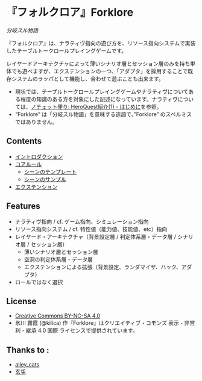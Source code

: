 # 『フォルクロア』Forklore
_分岐スル物語_

『フォルクロア』は、ナラティヴ指向の遊び方を、リソース指向システムで実装したテーブルトークロールプレイングゲームです。

レイヤードアーキテクチャによって薄いシナリオ層とセッション層のみを持ち単体でも遊べますが、エクステンションの一つ、「アダプタ」を採用することで既存システムのラッパとして機能し、合わせて遊ぶことも出来ます。

- 現状では、テーブルトークロールプレイングゲームやナラティヴについてある程度の知識のある方を対象にした記述になっています。ナラティヴについては、[ノチェット便り: HeroQuest紹介(1) - はじめに](http://news-from-nochet.blogspot.jp/2014/06/heroquest1.html)を参照。
- “Forklore” は「分岐スル物語」を意味する造語で、”Forklore” のスペルミスではありません。

## Contents
- [イントロダクション](Introduction.md)
- [コアルール](Core.md)
  - [シーンのテンプレート](templates/default.md)
  - [シーンのサンプル](Sample.md)
- [エクステンション](Extension.md)

## Features
- ナラティヴ指向 / cf. ゲーム指向、シミュレーション指向
- リソース指向システム / cf. 特性値（能力値、技能値、etc）指向
- レイヤード・アーキテクチャ（背景設定層 / 判定体系層・データ層 / シナリオ層 / セッション層）
  - 薄いシナリオ層とセッション層
  - 空洞の判定体系層・データ層
  - エクステンションによる拡張（背景設定、ランダマイザ、ハック、アダプタ）
- ロールではなく選択

## License
- [Creative Commons BY-NC-SA 4.0](http://creativecommons.org/licenses/by-nc-sa/4.0/deed.ja)
- 氷川 霧霞 (@kilica) 作『Forklore』はクリエイティブ・コモンズ 表示 - 非営利 - 継承 4.0 国際 ライセンスで提供されています。

## Thanks to :
- [alley_cats](http://news-from-nochet.blogspot.jp/2014/06/heroquest1.html)
- [玄兎](http://analogrpg.net/)
